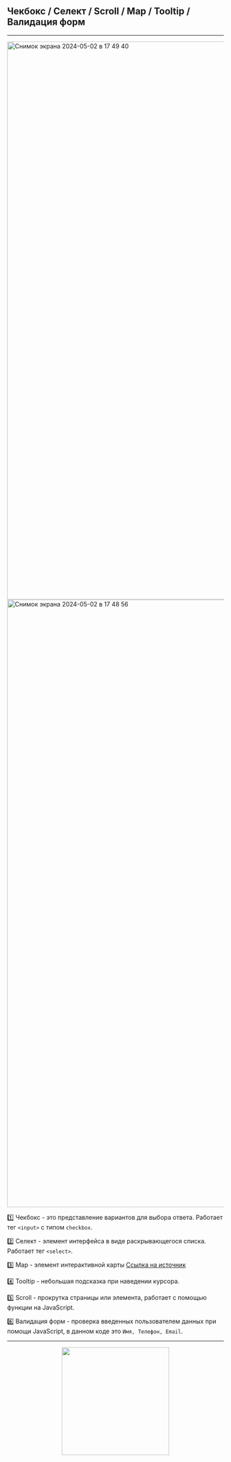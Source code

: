 ## Чекбокс / Селект / Scroll / Map / Tooltip / Валидация форм    

***
<img width="1294" alt="Снимок экрана 2024-05-02 в 17 49 40" src="https://github.com/Frontess/Knowledge-base/assets/127450758/c6d4a83a-8778-40f5-9098-9283a5bbeba9">

<img width="1409" alt="Снимок экрана 2024-05-02 в 17 48 56" src="https://github.com/Frontess/Knowledge-base/assets/127450758/ca4e920a-c448-4852-ac93-112ecab8ae96">

:one: Чекбокс - это представление вариантов для выбора ответа. Работает тег `<input>` с типом `checkbox`.

:two: Селект - элемент интерфейса в виде раскрывающегося списка. Работает тег `<select>`.

:three: Map - элемент интерактивной карты [Ссылка на источник](https://htmlbook.ru/html/map)

:four: Tooltip - небольшая подсказка при наведении курсора.

:five: Scroll - прокрутка страницы или элемента, работает с помощью функции на JavaScript.

:six: Валидация форм - проверка введенных пользователем данных при помощи JavaScript, в данном коде это `Имя, Телефон, Email`.    

  ***

<div id="footer" align="center">
  
<img src="https://media.giphy.com/media/v1.Y2lkPTc5MGI3NjExcXFtNDA2N2pkZ2djNzBsenV6NnVvdmR4ZDIzcjB3OG95Z2VncjE4cyZlcD12MV9pbnRlcm5hbF9naWZfYnlfaWQmY3Q9Zw/it3SErBlJmj60/giphy.gif" width="250"/> 

</div>

